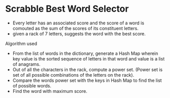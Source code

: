 # Scrabble Best Word Selector

-   Every letter has an associated score and the score of a word is comouted as the sum of the scores of its constituent letters.
-   given a rack of 7 letters, suggests the word with the best score.

Algorithm used

-   From the list of words in the dictionary, generate a Hash Map wherein key value is the sorted sequence of letters in that       word and value is a list of anagrams.
-   Out of all the characters in the rack, compute a power set.
   (Power set is set of all possible combinations of the letters on the rack).
-   Compare the words power set with the keys in Hash Map to find the list of possible words.
-   Find the word with maximum score.



